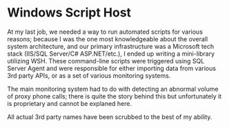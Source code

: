 # Windows Script Host
At my last job, we needed a way to run automated scripts for various reasons; because I was the one most
knowledgeable about the overall system architecture, and our primary infrastructure was a Microsoft tech
stack (IIS/SQL Server/C# ASP.NET/etc.), I ended up writing a mini-library utilizing WSH. These command-line
scripts were triggered using SQL Server Agent and were responsible for either importing data from various
3rd party APIs, or as a set of various monitoring systems.

The main monitoring system had to do with detecting an abnormal volume of proxy phone calls; there is quite
the story behind this but unfortunately it is proprietary and cannot be explaned here.

All actual 3rd party names have been scrubbed to the best of my ability.
